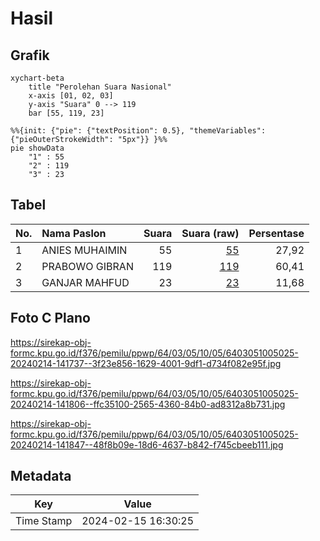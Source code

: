 # Hasil

## Grafik

```mermaid
xychart-beta
    title "Perolehan Suara Nasional"
    x-axis [01, 02, 03]
    y-axis "Suara" 0 --> 119
    bar [55, 119, 23]
```

```mermaid
%%{init: {"pie": {"textPosition": 0.5}, "themeVariables": {"pieOuterStrokeWidth": "5px"}} }%%
pie showData
    "1" : 55
    "2" : 119
    "3" : 23
```

## Tabel

| No. | Nama Paslon    | Suara | Suara (raw) | Persentase |
|:--- |:-------------- | -----:| -----------:| ----------:|
| 1   | ANIES MUHAIMIN | 55    | [55][p-1]   | 27,92      |
| 2   | PRABOWO GIBRAN | 119   | [119][p-2]  | 60,41      |
| 3   | GANJAR MAHFUD  | 23    | [23][p-3]   | 11,68      |


[p-1]: https://github.com/gigit-pemilu/pemilu-2024/blob/main/pilpres/hitung-suara/sub/64-kalimantan-timur/sub/03-berau/sub/05-tanjung-redeb/sub/1005-bugis/sub/025-tps/sub/paslon-1.txt
[p-2]: https://github.com/gigit-pemilu/pemilu-2024/blob/main/pilpres/hitung-suara/sub/64-kalimantan-timur/sub/03-berau/sub/05-tanjung-redeb/sub/1005-bugis/sub/025-tps/sub/paslon-2.txt
[p-3]: https://github.com/gigit-pemilu/pemilu-2024/blob/main/pilpres/hitung-suara/sub/64-kalimantan-timur/sub/03-berau/sub/05-tanjung-redeb/sub/1005-bugis/sub/025-tps/sub/paslon-3.txt

## Foto C Plano

https://sirekap-obj-formc.kpu.go.id/f376/pemilu/ppwp/64/03/05/10/05/6403051005025-20240214-141737--3f23e856-1629-4001-9df1-d734f082e95f.jpg

https://sirekap-obj-formc.kpu.go.id/f376/pemilu/ppwp/64/03/05/10/05/6403051005025-20240214-141806--ffc35100-2565-4360-84b0-ad8312a8b731.jpg

https://sirekap-obj-formc.kpu.go.id/f376/pemilu/ppwp/64/03/05/10/05/6403051005025-20240214-141847--48f8b09e-18d6-4637-b842-f745cbeeb111.jpg


## Metadata

| Key        | Value               |
| ---------- | ------------------- |
| Time Stamp | 2024-02-15 16:30:25 |



